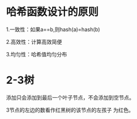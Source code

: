 # 哈希函数设计的原则

1.一致性：如果a==b,则hash(a)=hash(b)

2.高效性：计算高效简便

3.均匀性：哈希值均匀分布

# 2-3树
添加只会添加到最后一个叶子节点，不会添加到空节点。

3节点的左边的数看作红黑树的该节点的左孩子 为红色。
